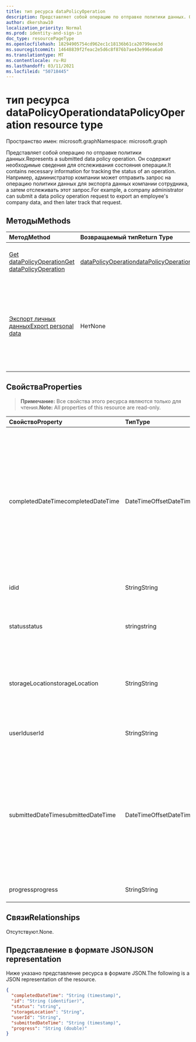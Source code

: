 ```yaml
---
title: тип ресурса dataPolicyOperation
description: Представляет собой операцию по отправке политики данных. Он содержит необходимые сведения для отслеживания состояния операции. Например, администратор компании может отправить запрос на операцию политики данных для экспорта данных компании сотрудника, а затем отслеживать этот запрос.
author: dkershaw10
localization_priority: Normal
ms.prod: identity-and-sign-in
doc_type: resourcePageType
ms.openlocfilehash: 18294905754cd962ec1c18136b61ca20799eee3d
ms.sourcegitcommit: 14648839f2feac2e5d6c8f876b7ae43e996ea6a0
ms.translationtype: MT
ms.contentlocale: ru-RU
ms.lasthandoff: 03/11/2021
ms.locfileid: "50718445"
---
```

# <a name="datapolicyoperation-resource-type"></a><span data-ttu-id="69770-105">тип ресурса dataPolicyOperation</span><span class="sxs-lookup"><span data-stu-id="69770-105">dataPolicyOperation resource type</span></span>

<span data-ttu-id="69770-106">Пространство имен: microsoft.graph</span><span class="sxs-lookup"><span data-stu-id="69770-106">Namespace: microsoft.graph</span></span>

<span data-ttu-id="69770-107">Представляет собой операцию по отправке политики данных.</span><span class="sxs-lookup"><span data-stu-id="69770-107">Represents a submitted data policy operation.</span></span> <span data-ttu-id="69770-108">Он содержит необходимые сведения для отслеживания состояния операции.</span><span class="sxs-lookup"><span data-stu-id="69770-108">It contains necessary information for tracking the status of an operation.</span></span> <span data-ttu-id="69770-109">Например, администратор компании может отправить запрос на операцию политики данных для экспорта данных компании сотрудника, а затем отслеживать этот запрос.</span><span class="sxs-lookup"><span data-stu-id="69770-109">For example, a company administrator can submit a data policy operation request to export an employee's company data, and then later track that request.</span></span>

## <a name="methods"></a><span data-ttu-id="69770-110">Методы</span><span class="sxs-lookup"><span data-stu-id="69770-110">Methods</span></span>

| <span data-ttu-id="69770-111">Метод</span><span class="sxs-lookup"><span data-stu-id="69770-111">Method</span></span>           | <span data-ttu-id="69770-112">Возвращаемый тип</span><span class="sxs-lookup"><span data-stu-id="69770-112">Return Type</span></span>    |<span data-ttu-id="69770-113">Описание</span><span class="sxs-lookup"><span data-stu-id="69770-113">Description</span></span>|
|:---------------|:--------|:----------|
|[<span data-ttu-id="69770-114">Get dataPolicyOperation</span><span class="sxs-lookup"><span data-stu-id="69770-114">Get dataPolicyOperation</span></span>](../api/datapolicyoperation-get.md) | [<span data-ttu-id="69770-115">dataPolicyOperation</span><span class="sxs-lookup"><span data-stu-id="69770-115">dataPolicyOperation</span></span>](datapolicyoperation.md) |<span data-ttu-id="69770-116">Извлечение свойств **объекта dataPolicyOperation.**</span><span class="sxs-lookup"><span data-stu-id="69770-116">Retrieve properties of the **dataPolicyOperation** object.</span></span>|
|[<span data-ttu-id="69770-117">Экспорт личных данных</span><span class="sxs-lookup"><span data-stu-id="69770-117">Export personal data</span></span>](../api/user-exportpersonaldata.md) | <span data-ttu-id="69770-118">Нет</span><span class="sxs-lookup"><span data-stu-id="69770-118">None</span></span> |<span data-ttu-id="69770-119">Отправка запроса на операцию политики данных для экспорта данных пользователя организации, которые можно прочитать с помощью [Get dataPolicyOperation](../api/datapolicyoperation-get.md)</span><span class="sxs-lookup"><span data-stu-id="69770-119">Submit a data policy operation request to export organizational user's data which can later be read using [Get dataPolicyOperation](../api/datapolicyoperation-get.md)</span></span>|

## <a name="properties"></a><span data-ttu-id="69770-120">Свойства</span><span class="sxs-lookup"><span data-stu-id="69770-120">Properties</span></span>

> <span data-ttu-id="69770-121">**Примечание:** Все свойства этого ресурса являются только для чтения.</span><span class="sxs-lookup"><span data-stu-id="69770-121">**Note:** All properties of this resource are read-only.</span></span>

| <span data-ttu-id="69770-122">Свойство</span><span class="sxs-lookup"><span data-stu-id="69770-122">Property</span></span>     | <span data-ttu-id="69770-123">Тип</span><span class="sxs-lookup"><span data-stu-id="69770-123">Type</span></span>   |<span data-ttu-id="69770-124">Описание</span><span class="sxs-lookup"><span data-stu-id="69770-124">Description</span></span>|
|:---------------|:--------|:----------|
|<span data-ttu-id="69770-125">completedDateTime</span><span class="sxs-lookup"><span data-stu-id="69770-125">completedDateTime</span></span>|<span data-ttu-id="69770-126">DateTimeOffset</span><span class="sxs-lookup"><span data-stu-id="69770-126">DateTimeOffset</span></span>|<span data-ttu-id="69770-127">Представляет, когда запрос на эту операцию политики данных был выполнен во время UTC с помощью формата ISO 8601.</span><span class="sxs-lookup"><span data-stu-id="69770-127">Represents when the request for this data policy operation was completed, in UTC time, using the ISO 8601 format.</span></span> <span data-ttu-id="69770-128">Например, значение полуночи 1 января 2014 г. в формате UTC: `2014-01-01T00:00:00Z`.</span><span class="sxs-lookup"><span data-stu-id="69770-128">For example, midnight UTC on Jan 1, 2014 is `2014-01-01T00:00:00Z`.</span></span> <span data-ttu-id="69770-129">Null до завершения операции.</span><span class="sxs-lookup"><span data-stu-id="69770-129">Null until the operation completes.</span></span>|
|<span data-ttu-id="69770-130">id</span><span class="sxs-lookup"><span data-stu-id="69770-130">id</span></span>|<span data-ttu-id="69770-131">String</span><span class="sxs-lookup"><span data-stu-id="69770-131">String</span></span>| <span data-ttu-id="69770-132">Уникальный ключ для этой операции.</span><span class="sxs-lookup"><span data-stu-id="69770-132">Unique key for this operation.</span></span> |
|<span data-ttu-id="69770-133">status</span><span class="sxs-lookup"><span data-stu-id="69770-133">status</span></span>|<span data-ttu-id="69770-134">string</span><span class="sxs-lookup"><span data-stu-id="69770-134">string</span></span>| <span data-ttu-id="69770-135">Возможные значения: `notStarted`, `running`, `complete`, `failed`, `unknownFutureValue`.</span><span class="sxs-lookup"><span data-stu-id="69770-135">Possible values are: `notStarted`, `running`, `complete`, `failed`, `unknownFutureValue`.</span></span>|
|<span data-ttu-id="69770-136">storageLocation</span><span class="sxs-lookup"><span data-stu-id="69770-136">storageLocation</span></span>|<span data-ttu-id="69770-137">String</span><span class="sxs-lookup"><span data-stu-id="69770-137">String</span></span>|<span data-ttu-id="69770-138">Расположение URL-адреса, куда экспортируются данные для запросов на экспорт.</span><span class="sxs-lookup"><span data-stu-id="69770-138">The URL location to where data is being exported for export requests.</span></span>|
|<span data-ttu-id="69770-139">userId</span><span class="sxs-lookup"><span data-stu-id="69770-139">userId</span></span>|<span data-ttu-id="69770-140">String</span><span class="sxs-lookup"><span data-stu-id="69770-140">String</span></span>|<span data-ttu-id="69770-141">ID для пользователя, на котором выполняется операция.</span><span class="sxs-lookup"><span data-stu-id="69770-141">The id for the user on whom the operation is performed.</span></span>|
|<span data-ttu-id="69770-142">submittedDateTime</span><span class="sxs-lookup"><span data-stu-id="69770-142">submittedDateTime</span></span>|<span data-ttu-id="69770-143">DateTimeOffset</span><span class="sxs-lookup"><span data-stu-id="69770-143">DateTimeOffset</span></span>|<span data-ttu-id="69770-144">Представляет при отправке запроса на эту операцию данных во время UTC с помощью формата ISO 8601.</span><span class="sxs-lookup"><span data-stu-id="69770-144">Represents when the request for this data operation was submitted, in UTC time, using the ISO 8601 format.</span></span> <span data-ttu-id="69770-145">Например, значение полуночи 1 января 2014 г. в формате UTC: `2014-01-01T00:00:00Z`.</span><span class="sxs-lookup"><span data-stu-id="69770-145">For example, midnight UTC on Jan 1, 2014 is `2014-01-01T00:00:00Z`</span></span>|
|<span data-ttu-id="69770-146">progress</span><span class="sxs-lookup"><span data-stu-id="69770-146">progress</span></span>|<span data-ttu-id="69770-147">String</span><span class="sxs-lookup"><span data-stu-id="69770-147">String</span></span>|<span data-ttu-id="69770-148">Указывает ход операции.</span><span class="sxs-lookup"><span data-stu-id="69770-148">Specifies the progress of an operation.</span></span>|

## <a name="relationships"></a><span data-ttu-id="69770-149">Связи</span><span class="sxs-lookup"><span data-stu-id="69770-149">Relationships</span></span>
<span data-ttu-id="69770-150">Отсутствуют.</span><span class="sxs-lookup"><span data-stu-id="69770-150">None.</span></span>


## <a name="json-representation"></a><span data-ttu-id="69770-151">Представление в формате JSON</span><span class="sxs-lookup"><span data-stu-id="69770-151">JSON representation</span></span>

<span data-ttu-id="69770-152">Ниже указано представление ресурса в формате JSON.</span><span class="sxs-lookup"><span data-stu-id="69770-152">The following is a JSON representation of the resource.</span></span>

<!-- {
  "blockType": "resource",
  "optionalProperties": [

  ],
  "@odata.type": "microsoft.graph.dataPolicyOperation"
}-->

```json
{
  "completedDateTime": "String (timestamp)",
  "id": "String (identifier)",
  "status": "string",
  "storageLocation": "String",
  "userId": "String",
  "submittedDateTime": "String (timestamp)", 
  "progress": "String (double)"
}

```

<!-- uuid: 8fcb5dbc-d5aa-4681-8e31-b001d5168d79
2015-10-25 14:57:30 UTC -->
<!-- {
  "type": "#page.annotation",
  "description": "dataPolicyOperation resource",
  "keywords": "",
  "section": "documentation",
  "tocPath": ""
}-->

